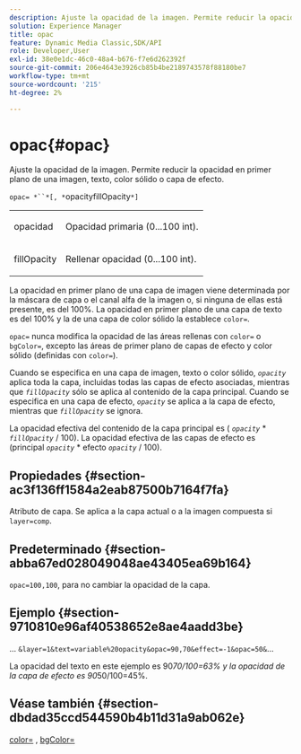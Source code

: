 ```yaml
---
description: Ajuste la opacidad de la imagen. Permite reducir la opacidad en primer plano de una imagen, texto, color sólido o capa de efecto.
solution: Experience Manager
title: opac
feature: Dynamic Media Classic,SDK/API
role: Developer,User
exl-id: 38e0e1dc-46c0-48a4-b676-f7e6d262392f
source-git-commit: 206e4643e3926cb85b4be2189743578f88180be7
workflow-type: tm+mt
source-wordcount: '215'
ht-degree: 2%

---
```


# opac{#opac}

Ajuste la opacidad de la imagen. Permite reducir la opacidad en primer plano de una imagen, texto, color sólido o capa de efecto.

`opac= *``*[, *`opacityfillOpacity`*]`

<table id="simpletable_DA4B5D86C496480886FADB284AD6047F"> 
 <tr class="strow"> 
  <td class="stentry"> <p><span class="varname"> opacidad</span> </p> </td> 
  <td class="stentry"> <p>Opacidad primaria (0...100 int). </p></td> 
 </tr> 
 <tr class="strow"> 
  <td class="stentry"> <p><span class="varname"> fillOpacity</span> </p></td> 
  <td class="stentry"> <p>Rellenar opacidad (0...100 int). </p></td> 
 </tr> 
</table>

La opacidad en primer plano de una capa de imagen viene determinada por la máscara de capa o el canal alfa de la imagen o, si ninguna de ellas está presente, es del 100%. La opacidad en primer plano de una capa de texto es del 100% y la de una capa de color sólido la establece `color=`.

`opac=` nunca modifica la opacidad de las áreas rellenas con  `color=` o  `bgColor=`, excepto las áreas de primer plano de capas de efecto y color sólido (definidas con  `color=`).

Cuando se especifica en una capa de imagen, texto o color sólido, *`opacity`* aplica toda la capa, incluidas todas las capas de efecto asociadas, mientras que *`fillOpacity`* sólo se aplica al contenido de la capa principal. Cuando se especifica en una capa de efecto, *`opacity`* se aplica a la capa de efecto, mientras que *`fillOpacity`* se ignora.

La opacidad efectiva del contenido de la capa principal es ( *`opacity`* * *`fillOpacity`* / 100). La opacidad efectiva de las capas de efecto es (principal *`opacity`* * efecto *`opacity`* / 100).

## Propiedades {#section-ac3f136ff1584a2eab87500b7164f7fa}

Atributo de capa. Se aplica a la capa actual o a la imagen compuesta si `layer=comp`.

## Predeterminado {#section-abba67ed028049048ae43405ea69b164}

`opac=100,100`, para no cambiar la opacidad de la capa.

## Ejemplo {#section-9710810e96af40538652e8ae4aadd3be}

... `&layer=1&text=variable%20opacity&opac=90,70&effect=-1&opac=50&`...

La opacidad del texto en este ejemplo es 90*70/100=63% y la opacidad de la capa de efecto es 90*50/100=45%.

## Véase también {#section-dbdad35ccd544590b4b11d31a9ab062e}

[color=](/help/aem-is-ir-api/is-api/http-ref/image-serving-api-ref/c-http-protocol-reference/c-data-types/r-is-http-color.md) ,  [bgColor=](../../../../../is-api/http-ref/image-serving-api-ref/c-http-protocol-reference/c-command-reference/r-bgcolor.md#reference-441371ba4ef54fe781887c5ae448f6ab)
